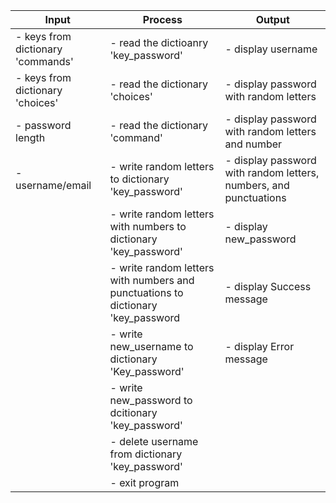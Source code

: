 
|               Input                 |                                      Process                                        |                                 Output                            |
| ----------------------------------- | ----------------------------------------------------------------------------------- | ----------------------------------------------------------------- |
| - keys from dictionary 'commands'   | - read the dictioanry 'key_password'                                                | - display username                                                |
| - keys from dictionary 'choices'    | - read the dictionary 'choices'                                                     | - display password with random letters                            |
| - password length                   | - read the dictionary 'command'                                                     | - display password with random letters and number                 |
| - username/email                    | - write random letters to dictionary 'key_password'                                 | - display password with random letters, numbers, and punctuations |
|                                     | - write random letters with numbers to dictionary 'key_password'                    | - display new_password                                            |
|                                     | - write random letters with numbers and punctuations to dictionary 'key_password    | - display Success message                                         |
|                                     | - write new_username to dictionary 'Key_password'                                   | - display Error message                                           |
|                                     | - write new_password to dcitionary 'key_password'                                   |                                                                   |
|                                     | - delete username from dictionary 'key_password'                                    |                                                                   |
|                                     | - exit program                                                                      |                                                                   |
